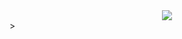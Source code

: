 <div style="text-align: center;">
<img src="https://user-images.githubusercontent.com/757408/46586551-a2578900-ca45-11e8-8626-7f51f9708a2c.png">
</div>
>
